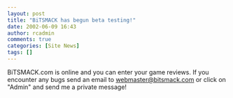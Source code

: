 ```yaml
---
layout: post
title: "BiTSMACK has begun beta testing!"
date: 2002-06-09 16:43
author: rcadmin
comments: true
categories: [Site News]
tags: []
---
```

BiTSMACK.com is online and you can enter your game reviews. If you encounter any bugs send an email to webmaster@bitsmack.com or click on "Admin" and send me a private message!
